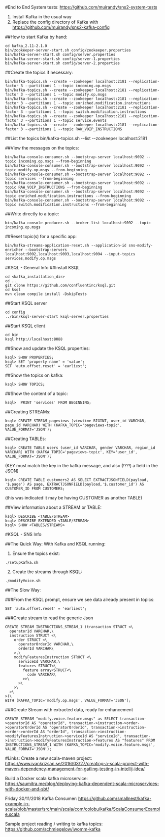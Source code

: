 #End to End System tests: https://github.com/muirandy/sns2-system-tests
1. Install Kafka in the usual way
2. Replace the config directory of Kafka with https://github.com/muirandy/sns2-kafka-config

##How to start Kafka by hand:
```
cd kafka_2.11-2.1.0
bin/zookeeper-server-start.sh config/zookeeper.properties
bin/kafka-server-start.sh config/server.properties
bin/kafka-server-start.sh config/server-1.properties
bin/kafka-server-start.sh config/server-2.properties
```
##Create the topics if necessary:
```
bin/kafka-topics.sh --create --zookeeper localhost:2181 --replication-factor 3 --partitions 1 --topic incoming.op.msgs
bin/kafka-topics.sh --create --zookeeper localhost:2181 --replication-factor 3 --partitions 1 --topic modify.op.msgs
bin/kafka-topics.sh --create --zookeeper localhost:2181 --replication-factor 3 --partitions 1 --topic enriched.modification.instructions
bin/kafka-topics.sh --create --zookeeper localhost:2181 --replication-factor 3 --partitions 1 --topic switch.modification.instructions
bin/kafka-topics.sh --create --zookeeper localhost:2181 --replication-factor 3 --partitions 1 --topic service.events
bin/kafka-topics.sh --create --zookeeper localhost:2181 --replication-factor 3 --partitions 1 --topic RAW_VOIP_INSTRUCTIONS
```

##List the topics
bin/kafka-topics.sh --list --zookeeper localhost:2181 

##View the messages on the topics:
```
bin/kafka-console-consumer.sh --bootstrap-server localhost:9092 --topic incoming.op.msgs --from-beginning
bin/kafka-console-consumer.sh --bootstrap-server localhost:9092 --topic modify.op.msgs --from-beginning
bin/kafka-console-consumer.sh --bootstrap-server localhost:9092 --topic services --from-beginning
bin/kafka-console-consumer.sh --bootstrap-server localhost:9092 --topic RAW_VOIP_INSTRUCTIONS --from-beginning
bin/kafka-console-consumer.sh --bootstrap-server localhost:9092 --topic enriched.modification.instructions --from-beginning
bin/kafka-console-consumer.sh --bootstrap-server localhost:9092 --topic switch.modification.instructions --from-beginning
```

##Write directly to a topic:
```
bin/kafka-console-producer.sh --broker-list localhost:9092 --topic incoming.op.msgs
```

##Reset topic(s) for a specific app:
```
bin/kafka-streams-application-reset.sh --application-id sns-modify-enricher --bootstrap-servers localhost:9092,localhost:9093,localhost:9094 --input-topics services,modify.op.msgs
```

#KSQL - General Info
##Install KSQL
```
cd <kafka_installation_dir>
cd ..
git clone https://github.com/confluentinc/ksql.git
cd ksql
mvn clean compile install -DskipTests
```
 
##Start KSQL server
```
cd config
../bin/ksql-server-start ksql-server.properties
```

##Start KSQL client
```
cd bin
ksql http://localhost:8088
```

##Show and update the KSQL properties:
```
ksql> SHOW PROPERTIES;
ksql> SET 'property name' = 'value';
SET 'auto.offset.reset' = 'earliest';
```

##Show the topics on kafka:
```
ksql> SHOW TOPICS;
```

##Show the content of a topic:
```
ksql>  PRINT 'services' FROM BEGINNING;
```

##Creating STREAMs:
```
ksql> CREATE STREAM pageviews (viewtime BIGINT, user_id VARCHAR, page_id VARCHAR) WITH (KAFKA_TOPIC='pageviews-topic', VALUE_FORMAT='JSON');
```

##Creating TABLEs:
```
ksql> CREATE TABLE users (user_id VARCHAR, gender VARCHAR, region_id VARCHAR) WITH (KAFKA_TOPIC='pageviews-topic', KEY='user_id', VALUE_FORMAT='JSON');
```
(KEY must match the key in the kafka message, and also (!??!) a field in the JSON)
```
ksql> CREATE TABLE customers2 AS SELECT EXTRACTJSONFIELD(payload, '$.page') AS page, EXTRACTJSONFIELD(payload,'$.customer_id') AS CUSTOMER_ID FROM CUSTOMERS;
```
(this was indicated it may be having CUSTOMER as another TABLE)

##View information about a STREAM or TABLE:
```
ksql> DESCRIBE <TABLE/STREAM>
ksql> DESCRIBE EXTENDED <TABLE/STREAM>
ksql> SHOW <TABLES/STREAMS>
```

#KSQL - SNS Info

##The Quick Way:
With Kafka and KSQL running:
1) Ensure the topics exist:
```
./setupKafka.sh
```
2) Create the streams through KSQL:
```
./modifyVoice.sh
```

##The Slow Way:

###From the KSQL prompt, ensure we see data already present in topics:
```
SET 'auto.offset.reset' = 'earliest';
```

###Create stream to read the generic Json
```
CREATE STREAM INSTRUCTIONS_STREAM_1 (transaction STRUCT <\
  operatorId VARCHAR,\
  instruction STRUCT <\
    order STRUCT <\
      operatorOrderId VARCHAR,\
      orderId VARCHAR\
    >,\
    modifyFeaturesInstruction STRUCT <\
      serviceId VARCHAR,\
      features STRUCT<\
        feature array<STRUCT<\
          code VARCHAR\
        >>\
      >\
    >\
  >\
>)\
WITH (KAFKA_TOPIC='modify.op.msgs', VALUE_FORMAT='JSON');
```

###Create Stream with extracted data, ready for enhancement  
```
CREATE STREAM "modify.voice.feature.msgs" as SELECT transaction->operatorId AS "operatorId", transaction->instruction->order->operatorOrderId AS "operatorOrderId", transaction->instruction->order->orderId AS "orderId", transaction->instruction->modifyFeaturesInstruction->serviceId AS "serviceId", transaction->instruction->modifyFeaturesInstruction->features AS "features" FROM INSTRUCTIONS_STREAM_1 WITH (KAFKA_TOPIC='modify.voice.feature.msgs', VALUE_FORMAT='JSON');
```



#Links:
Create a new scala-maven project: https://www.ivankrizsan.se/2016/03/27/creating-a-scala-project-with-maven-dependency-management-for-gatling-testing-in-intellij-idea/

Build a Docker scala kafka microservice: https://saumitra.me/blog/deploying-kafka-dependent-scala-microservices-with-docker-and-sbt/


Friday 30/11/2018
Kafka Consumer:
https://github.com/smallnest/kafka-example-in-scala/blob/master/src/main/scala/com/colobu/kafka/ScalaConsumerExample.scala

Sample project reading / writing to kafka topics: https://github.com/schmiegelow/iwomm-kafka



